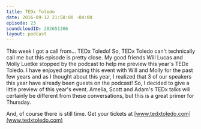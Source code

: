 ```yaml
---
title: TEDx Toledo
date: 2016-09-12 21:58:00 -04:00
episode: 23
soundcloudID: 282651306
layout: podcast
---
```


This week I got a call from... TEDx Toledo! So, TEDx Toledo can't technically call me but this episode is pretty close. My good friends Will Lucas and Molly Luetke stopped by the podcast to help me preview this year's TEDx Toledo. I have enjoyed organizing this event with Will and Molly for the past few years and as I thought about this year, I realized that 3 of our speakers this year have already been guests on the podcast! So, I decided to give a little preview of this year's event. Amelia, Scott and Adam's TEDx talks will certainly be different from these conversations, but this is a great primer for Thursday.

And, of course there is still time. Get your tickets at [www.tedxtoledo.com](www.tedxtoledo.com)
